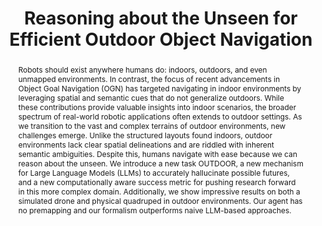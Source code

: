 ---
id:             2023-bestllmnav
title:          "Reasoning about the Unseen for Efficient Outdoor Object Navigation"

authors:
    - Me*
    - Tianyi
    - Kedi
    - MJR
    - Yonatan
venue:          arXiv preprint, 2024.
year:           "2023-09"
thumbnail:      assets/publications/2023-bestllmnav/bestllmnav.png
links:
    paper:      https://arxiv.org/abs/2309.10103v1
    code:       https://github.com/quantingxie/reasonedexplorer
    bibtex:     assets/publications/2023-bestllmnav/ref.txt

layout: project
short_title: Reasoning about the unseen for efficient outdoor object navigation
abstract: "Robots should exist anywhere humans do: indoors, outdoors, and even unmapped environments. In contrast, the focus of recent advancements in Object Goal Navigation (OGN) has targeted navigating in indoor environments by leveraging spatial and semantic cues that do not generalize outdoors. While these contributions provide valuable insights into indoor scenarios, the broader spectrum of real-world robotic applications often extends to outdoor settings. As we transition to the vast and complex terrains of outdoor environments, new challenges emerge. Unlike the structured layouts found indoors, outdoor environments lack clear spatial delineations and are riddled with inherent semantic ambiguities. Despite this, humans navigate with ease because we can reason about the unseen. We introduce a new task OUTDOOR, a new mechanism for Large Language Models (LLMs) to accurately hallucinate possible futures, and a new computationally aware success metric for pushing research forward in this more complex domain. Additionally, we show impressive results on both a simulated drone and physical quadruped in outdoor environments. Our agent has no premapping and our formalism outperforms naive LLM-based approaches."
---